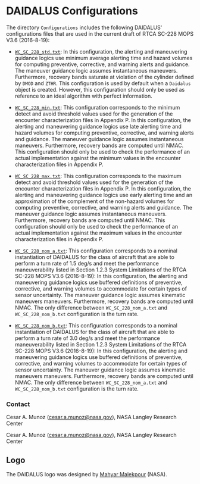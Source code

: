 DAIDALUS Configurations
========

The directory `Configurations` includes the following DAIDALUS' configurations files
that are used in the current draft of RTCA SC-228 MOPS V3.6
(2016-8-19):

* [`WC_SC_228_std.txt`](Configurations/WC_SC_228_std.txt):
  In this configuration, the alerting and maneuvering guidance logics use minimum average alerting
  time and hazard volumes for computing preventive, corrective, and warning alerts and
  guidance. The maneuver guidance logic assumes instantaneous
  maneuvers. Furthermore, recovery bands saturate at violation of
  the cylinder defined by `DMOD` and `ZTHR`. This configuration is
  used by default when a `Daidalus` object is created. However, this
  configuration should only be used as reference to an
  ideal algorithm with perfect information.
  
* [`WC_SC_228_min.txt`](Configurations/WC_SC_228_min.txt): This
  configuration corresponds to the minimum detect and avoid
  threshold values used for the generation of the encounter
  characterization files in Appendix P.
  In this configuration, the alerting and maneuvering guidance logics use late alerting
  time and hazard volumes for computing preventive, corrective, and warning alerts and
  guidance. The maneuver guidance logic assumes instantaneous
  maneuvers. Furthermore, recovery bands are computed until NMAC.
 This configuration should only be used to check the performance of an actual
  implementation against the minimum values in the
  encounter characterization files in Appendix P.
  
* [`WC_SC_228_max.txt`](Configurations/WC_SC_228_max.txt): This
  configuration corresponds to the maximum detect and avoid
  threshold values used for the generation of the encounter
  characterization files in Appendix P.
  In this configuration, the alerting and maneuvering guidance logics use early alerting
  time and an approximation of the complement of the non-hazard volumes for computing preventive, corrective, and warning alerts and
  guidance. The maneuver guidance logic assumes instantaneous
  maneuvers. Furthermore, recovery bands are computed until NMAC.
  This configuration should only be used to check the performance of an actual
  implementation against the maximum values in the
  encounter characterization files in Appendix P.
  
* [`WC_SC_228_nom_a.txt`](Configurations/WC_SC_228_nom_a.txt): This
  configuration corresponds to a nominal instantiation of DAIDALUS for
  the class of aircraft that are able to perform a turn rate of 1.5
  deg/s and meet the performance maneuverability listed in
  Section 1.2.3 System Limitations of the RTCA SC-228 MOPS V3.6
 (2016-8-19):
  In this configuration, the alerting and maneuvering guidance logics
  use buffered definitions of preventive, corrective, and warning
  volumes to accommodate for certain types of sensor uncertainty.
  The maneuver guidance logic assumes kinematic maneuvers
  maneuvers. Furthermore, recovery bands are computed until NMAC.
  The only difference between `WC_SC_228_nom_a.txt` and
  `WC_SC_228_nom_b.txt` configuration is the turn rate.

* [`WC_SC_228_nom_b.txt`](Configurations/WC_SC_228_nom_b.txt): This
  configuration corresponds to a nominal instantiation of DAIDALUS for
  the class of aircraft that are able to perform a turn rate of 3.0
  deg/s and meet the performance maneuverability listed in
  Section 1.2.3 System Limitations of the RTCA SC-228 MOPS V3.6
 (2016-8-19):
  In this configuration, the alerting and maneuvering guidance logics
  use buffered definitions of preventive, corrective, and warning
  volumes to accommodate for certain types of sensor uncertainty.
  The maneuver guidance logic assumes kinematic maneuvers
  maneuvers. Furthermore, recovery bands are computed until NMAC.
  The only difference between `WC_SC_228_nom_a.txt` and
  `WC_SC_228_nom_b.txt` configuration is the turn rate.
 
### Contact

Cesar A. Munoz (cesar.a.munoz@nasa.gov), NASA Langley Research Center



Cesar A. Munoz (cesar.a.munoz@nasa.gov), NASA Langley Research Center


## Logo
The DAIDALUS logo was designed by 
[Mahyar Malekpour](http://shemesh.larc.nasa.gov/people/mrm/publications.htm#ETC) (NASA).

